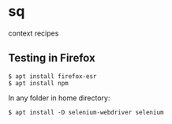 # sq
context recipes

## Testing in Firefox

```
$ apt install firefox-esr
$ apt install npm
```

In any folder in home directory:
```
$ apt install -D selenium-webdriver selenium
```
